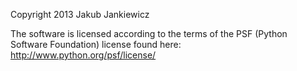 Copyright 2013 Jakub Jankiewicz

The software is licensed according to the terms of the PSF (Python Software Foundation) license found here: http://www.python.org/psf/license/